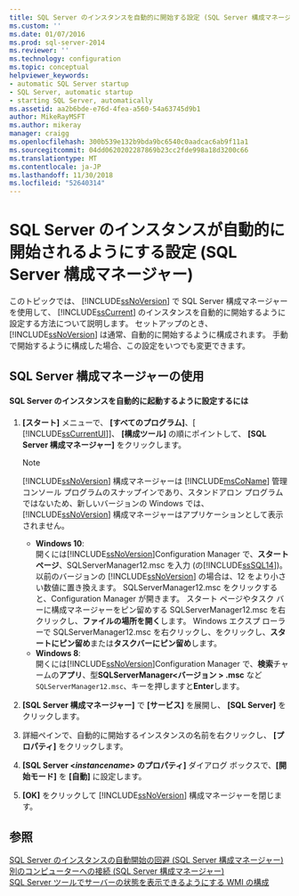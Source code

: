 ```yaml
---
title: SQL Server のインスタンスを自動的に開始する設定 (SQL Server 構成マネージャー) |Microsoft Docs
ms.custom: ''
ms.date: 01/07/2016
ms.prod: sql-server-2014
ms.reviewer: ''
ms.technology: configuration
ms.topic: conceptual
helpviewer_keywords:
- automatic SQL Server startup
- SQL Server, automatic startup
- starting SQL Server, automatically
ms.assetid: aa2b6bde-e76d-4fea-a560-54a63745d9b1
author: MikeRayMSFT
ms.author: mikeray
manager: craigg
ms.openlocfilehash: 300b539e132b9bda9bc6540c0aadcac6ab9f11a1
ms.sourcegitcommit: 04dd0620202287869b23cc2fde998a18d3200c66
ms.translationtype: MT
ms.contentlocale: ja-JP
ms.lasthandoff: 11/30/2018
ms.locfileid: "52640314"
---
```

# <a name="set-an-instance-of-sql-server-to-start-automatically-sql-server-configuration-manager"></a>SQL Server のインスタンスが自動的に開始されるようにする設定 (SQL Server 構成マネージャー)
  このトピックでは、 [!INCLUDE[ssNoVersion](../../includes/ssnoversion-md.md)] で SQL Server 構成マネージャーを使用して、 [!INCLUDE[ssCurrent](../../includes/sscurrent-md.md)] のインスタンスを自動的に開始するように設定する方法について説明します。 セットアップのとき、 [!INCLUDE[ssNoVersion](../../includes/ssnoversion-md.md)] は通常、自動的に開始するように構成されます。 手動で開始するように構成した場合、この設定をいつでも変更できます。  
  
##  <a name="SSMSProcedure"></a> SQL Server 構成マネージャーの使用  
  
#### <a name="to-set-an-instance-of-sql-server-to-start-automatically"></a>SQL Server のインスタンスを自動的に起動するように設定するには  
  
1.  **[スタート]** メニューで、 **[すべてのプログラム]**、[ [!INCLUDE[ssCurrentUI](../../includes/sscurrentui-md.md)]]、 **[構成ツール]** の順にポイントして、 **[SQL Server 構成マネージャー]** をクリックします。  
  
    > [!NOTE]  
    >  [!INCLUDE[ssNoVersion](../../includes/ssnoversion-md.md)] 構成マネージャーは [!INCLUDE[msCoName](../../includes/msconame-md.md)] 管理コンソール プログラムのスナップインであり、スタンドアロン プログラムではないため、新しいバージョンの Windows では、 [!INCLUDE[ssNoVersion](../../includes/ssnoversion-md.md)] 構成マネージャーはアプリケーションとして表示されません。  
    >   
    >  -   **Windows 10**:  
    >          開くには[!INCLUDE[ssNoVersion](../../includes/ssnoversion-md.md)]Configuration Manager で、**スタート ページ**、SQLServerManager12.msc を入力 (の[!INCLUDE[ssSQL14](../../includes/sssql14-md.md)])。 以前のバージョンの [!INCLUDE[ssNoVersion](../../includes/ssnoversion-md.md)] の場合は、12 をより小さい数値に置き換えます。 SQLServerManager12.msc をクリックすると、Configuration Manager が開きます。 スタート ページやタスク バーに構成マネージャーをピン留めする SQLServerManager12.msc を右クリックし、**ファイルの場所を開く**します。 Windows エクスプ ローラーで SQLServerManager12.msc を右クリックし、をクリックし、**スタートにピン留め**または**タスクバーにピン留め**します。  
    > -   **Windows 8**:  
    >          開くには[!INCLUDE[ssNoVersion](../../includes/ssnoversion-md.md)]Configuration Manager で、**検索**チャームの**アプリ**、型**SQLServerManager\<バージョン > .msc** など`SQLServerManager12.msc`、キーを押しますと**Enter**します。  
  
2.  **[SQL Server 構成マネージャー]** で **[サービス]** を展開し、 **[SQL Server]** をクリックします。  
  
3.  詳細ペインで、自動的に開始するインスタンスの名前を右クリックし、 **[プロパティ]** をクリックします。  
  
4.  **[SQL Server \<***instancename***> のプロパティ]** ダイアログ ボックスで、**[開始モード]** を **[自動]** に設定します。  
  
5.  **[OK]** をクリックして [!INCLUDE[ssNoVersion](../../includes/ssnoversion-md.md)] 構成マネージャーを閉じます。  
  
## <a name="see-also"></a>参照  
 [SQL Server のインスタンスの自動開始の回避 &#40;SQL Server 構成マネージャー&#41;](scm-services-prevent-automatic-startup-of-an-instance.md)   
 [別のコンピューターへの接続 &#40;SQL Server 構成マネージャー&#41;](scm-services-connect-to-another-computer.md)   
 [SQL Server ツールでサーバーの状態を表示できるようにする WMI の構成](../../ssms/configure-wmi-to-show-server-status-in-sql-server-tools.md)  
  
  
